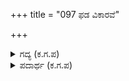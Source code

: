 +++
title = "097 ಫಡ ವಿಕಾರವೆ"

+++

<details><summary>ಗದ್ಯ (ಕ.ಗ.ಪ) </summary>

97. “ಫಡ ವಿಕಾರವೇ ! ನಮ್ಮೊಡನೆಯೇ ಬಾಯಿ ಬಡಿಯುವುದೇ ? ಕುರುಮಹೀಪತಿಯ ಒಡಹುಟ್ಟಿದವನಾದ ಕಾರಣ ಇಷ್ಟಕ್ಕೇ ಬಿಟ್ಟಿದ್ದೇವೆ. ಭೀಷ್ಮಾದಿಗಳೇ ಮಾತನಾಡಲಿಲ್ಲ. ನೀನು ಹೇಗೆ ಒಡಂಬಡಿಸುವೆ ? ಧರ್ಮದ ವಿಸ್ತಾರದ ವಿಷಯ  ನಿನಗೇಕೆ” ಎಂದ ಕರ್ಣ
</details>

<details><summary>ಪದಾರ್ಥ (ಕ.ಗ.ಪ) </summary>

ಕೈವಾರ-ಕೊಂಡಾಟ
</details>
